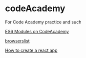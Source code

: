 # codeAcademy

For Code Academy practice and such

[ES6 Modules on CodeAcademy](https://www.codecademy.com/paths/build-web-apps-with-react/tracks/bwa-modern-javascript-modules-and-browser-compatibility/modules/es-6-modules/articles/implementing-modules-using-es-6-syntax)

[browserslist](https://github.com/browserslist/browserslist)

[How to create a react app](https://www.codecademy.com/article/how-to-create-a-react-app)
